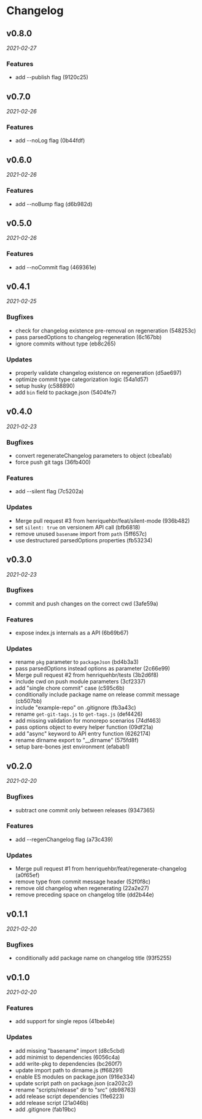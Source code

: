 # Changelog

## v0.8.0

_2021-02-27_

### Features

- add --publish flag (9120c25)

## v0.7.0

_2021-02-26_

### Features

- add --noLog flag (0b44fdf)

## v0.6.0

_2021-02-26_

### Features

- add --noBump flag (d6b982d)

## v0.5.0

_2021-02-26_

### Features

- add --noCommit flag (469361e)

## v0.4.1

_2021-02-25_

### Bugfixes

- check for changelog existence pre-removal on regeneration (548253c)
- pass parsedOptions to changelog regeneration (6c167bb)
- ignore commits without type (eb8c265)

### Updates

- properly validate changelog existence on regeneration (d5ae697)
- optimize commit type categorization logic (54a1d57)
- setup husky (c588890)
- add `bin` field to package.json (5404fe7)

## v0.4.0

_2021-02-23_

### Bugfixes

- convert regenerateChangelog parameters to object (cbea1ab)
- force push git tags (36fb400)

### Features

- add --silent flag (7c5202a)

### Updates

- Merge pull request #3 from henriquehbr/feat/silent-mode (936b482)
- set `silent: true` on versionem API call (bfb6818)
- remove unused `basename` import from `path` (5ff657c)
- use destructured parsedOptions properties (fb53234)

## v0.3.0

_2021-02-23_

### Bugfixes

- commit and push changes on the correct cwd (3afe59a)

### Features

- expose index.js internals as a API (6b69b67)

### Updates

- rename `pkg` parameter to `packageJson` (bd4b3a3)
- pass parsedOptions instead options as parameter (2c66e99)
- Merge pull request #2 from henriquehbr/tests (3b2d6f8)
- include cwd on push module parameters (3cf2337)
- add "single chore commit" case (c595c6b)
- conditionally include package name on release commit message (cb507bb)
- include "example-repo" on .gitignore (fb3a43c)
- rename `get-git-tags.js` to `get-tags.js` (def4426)
- add missing validation for monorepo scenarios (74df463)
- pass options object to every helper function (09df21a)
- add "async" keyword to API entry function (6262174)
- rename dirname export to "__dirname" (575fd8f)
- setup bare-bones jest environment (efabab1)

## v0.2.0

_2021-02-20_

### Bugfixes

- subtract one commit only between releases (9347365)

### Features

- add --regenChangelog flag (a73c439)

### Updates

- Merge pull request #1 from henriquehbr/feat/regenerate-changelog (a0f65ef)
- remove type from commit message header (52f0f8c)
- remove old changelog when regenerating (22a2e27)
- remove preceding space on changelog title (dd2b44e)

## v0.1.1

_2021-02-20_

### Bugfixes

- conditionally add package name on changelog title (93f5255)

## v0.1.0

_2021-02-20_

### Features

- add support for single repos (41beb4e)

### Updates

- add missing "basename" import (d8c5cbd)
- add minimist to dependencies (6056c4a)
- add write-pkg to dependencies (bc260f7)
- update import path to dirname.js (ff68291)
- enable ES modules on package.json (916e334)
- update script path on package.json (ca202c2)
- rename "scripts/release" dir to "src" (db98763)
- add release script dependencies (1fe6223)
- add release script (21a046b)
- add .gitignore (fab19bc)